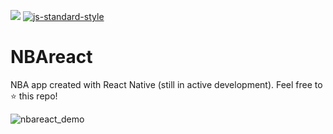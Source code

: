 ![](https://img.shields.io/github/issues/jbkuczma/NBAreact.svg?style=flat-square)
[![js-standard-style](https://img.shields.io/badge/code%20style-standard-brightgreen.svg?style=flat-square)](http://standardjs.com/)
# NBAreact
NBA app created with React Native (still in active development). Feel free to ⭐ this repo!

![nbareact_demo](https://cloud.githubusercontent.com/assets/12615090/16211120/9404386c-370d-11e6-804a-acc2fbced2d9.gif)
